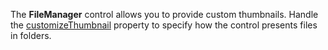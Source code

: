 The **FileManager** control allows you to provide custom thumbnails. Handle the [customizeThumbnail](/Documentation/ApiReference/UI_Widgets/dxFileManager/Configuration/#customizeThumbnail) property to specify how the control presents files in folders.